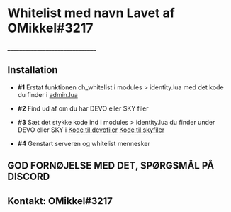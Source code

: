 # Whitelist med navn Lavet af OMikkel#3217
**______________________________**

## Installation

- **#1** Erstat funktionen ch_whitelist i modules > identity.lua med det kode du finder i [admin.lua](admin.lua)

- **#2** Find ud af om du har DEVO eller SKY filer

- **#3** Sæt det stykke kode ind i modules > identity.lua du finder under DEVO eller SKY i [Kode til devofiler](identity.lua#L1) [Kode til skyfiler](identity.lua#L42)

- **#4** Genstart serveren og whitelist mennesker

## GOD FORNØJELSE MED DET, SPØRGSMÅL PÅ DISCORD
## Kontakt: OMikkel#3217
